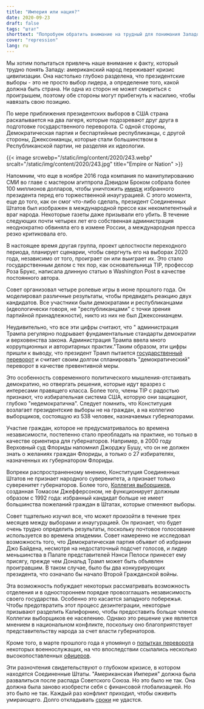 ```yaml
---
title: "Империя или нация?"
date: 2020-09-23
draft: false
tags: "штат"
shorttext: "Попробуем обратить внимание на трудный для понимания Западом факт."
cover: "repression"
lang: ru
---
```


Мы хотим попытаться привлечь наше внимание к факту, который трудно понять Западу: американский народ переживает кризис цивилизации. Она настолько глубоко разделена, что президентские выборы - это не просто выбор лидера, а определение того, какой должна быть страна. Ни одна из сторон не может смириться с проигрышем, поэтому обе стороны могут прибегнуть к насилию, чтобы навязать свою позицию.

По мере приближения президентских выборов в США страна раскалывается на два лагеря, которые подозревают друг друга в подготовке государственного переворота. С одной стороны, Демократическая партия и беспартийные республиканцы, с другой стороны, Джексонианцы, которые стали большинством в Республиканской партии, не разделяя их идеологии.

{{< image srcwebp="/static/img/content/2020/243.webp" srcalt="/static/img/content/2020/243.jpg" title="Empire or Nation" >}}

Напомним, что еще в ноябре 2016 года компания по манипулированию СМИ во главе с мастером агитпропа Дэвидом Броком собрала более 100 миллионов долларов, чтобы уничтожить [имидж](https://www.voltairenet.org/article195462.html "Die Clinton-Maschine, um Donald Trump zu diskreditieren") избранного президента перед его торжественной инаугурацией. С этого момента, еще до того, как он смог что-либо сделать, президент Соединенных Штатов был изображен в международной прессе как некомпетентный и враг народа. Некоторые газеты даже призывали его убить. В течение следующих почти четырех лет его собственная администрация неоднократно обвиняла его в измене России, а международная пресса резко критиковала его.

В настоящее время другая группа, проект целостности переходного периода, планирует сценарии, чтобы свергнуть его на выборах 2020 года, независимо от того, проиграет он или выиграет их. Это стало государственным делом с тех пор, как основательница TIP, профессор Роза Брукс, написала длинную статью в Washington Post в качестве постоянного автора.

Совет организовал четыре ролевые игры в июне прошлого года. Он моделировал различные результаты, чтобы предвидеть реакцию двух кандидатов. Все участники были демократами и республиканцами (идеологически говоря, не "республиканцами" с точки зрения партийной принадлежности), никто из них не был Джексонианцем.

Неудивительно, что все эти цифры считают, что " администрация Трампа регулярно подрывает фундаментальные стандарты демократии и верховенства закона. Администрация Трампа ввела много коррупционных и авторитарных практик."Таким образом, эти цифры пришли к выводу, что президент Трамп пытается [государственный переворот](/static/downloads/Preventing-a-Disrupted-Presidential-Election-and.pdf "Preventing a Disrupted Presidential Election and Transition") и считает своим долгом спланировать "демократический" переворот в качестве превентивной меры.

Это особенность современного политического мышления-отстаивать демократию, но отвергать решения, которые идут вразрез с интересами правящего класса. Более того, члены TIP с радостью признают, что избирательная система США, которую они защищают, глубоко "недемократична". Следует помнить, что Конституция возлагает президентские выборы не на граждан, а на коллегию выборщиков, состоящую из 538 человек, назначаемых губернаторами.

Участие граждан, которое не предусматривалось во времена независимости, постепенно стало преобладать на практике, но только в качестве ориентира для губернаторов. Например, в 2000 году Верховный суд Флориды напомнил Джорджу Бушу, что он не должен знать о желаниях граждан Флориды, а только о 27 избирателях, назначенных их губернатором Флориды.

Вопреки распространенному мнению, Конституция Соединенных Штатов не признает народного суверенитета, а признает только суверенитет губернаторов. Более того, [Коллегия выборщиков](https://global.oup.com/academic/product/presidential-elections-and-majority-rule-9780190060152?cc=de&lang=en& "Presidential Elections and Majority Rule"), созданная Томасом Джефферсоном, не функционирует должным образом с 1992 года: избранный кандидат больше не имеет большинства пожеланий граждан в Штатах, которые отменяют выборы.

Совет тщательно изучил все, что может произойти в течение трех месяцев между выборами и инаугурацией. Он признает, что будет очень трудно определить результаты, поскольку почтовое голосование используется во времена эпидемии. Совет намеренно не исследовал возможность того, что Демократическая партия объявит об избрании Джо Байдена, несмотря на недостаточный подсчет голосов, и лидер меньшинства в Палате представителей Нэнси Пелоси принесет ему присягу, прежде чем Дональд Трамп может быть объявлен проигравшим. В таком случае, было бы два конкурирующих президента, что означало бы начало Второй Гражданской войны.

Эта возможность побуждает некоторых рассматривать возможность отделения и в одностороннем порядке провозглашать независимость своего государства. Особенно это касается западного побережья. Чтобы предотвратить этот процесс дезинтеграции, некоторые призывают разделить Калифорнию, чтобы предоставить больше членов Коллегии выборщиков ее населению. Однако это решение уже является мнением в национальном конфликте, поскольку оно благоприятствует представительству народа за счет власти губернаторов.

Кроме того, в марте прошлого года я упомянул о [попытках переворота](https://www.voltairenet.org/article209580.html "Putschisten im Schatten des Coronavirus") некоторых военнослужащих, на что впоследствии ссылались несколько высокопоставленных [офицеров](https://www.voltairenet.org/article210206.html "Das Pentagon gegen Präsident Trump").

Эти разночтения свидетельствуют о глубоком кризисе, в котором находятся Соединенные Штаты. "Американская Империя" должна была развалиться после распада Советского Союза. Но это было не так. Она должна была заново изобрести себя с финансовой глобализацией. Но это было не так. Каждый раз конфликт приходил, чтобы оживить умирающего. Долго откладывать [сроки](https://www.voltairenet.org/article193851.html "Werden sich die Vereinigten Staaten reformieren oder zerreißen?") не удастся.
